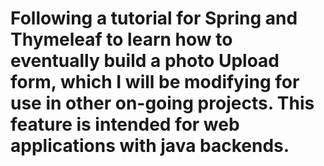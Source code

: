 # Following a tutorial for Spring and Thymeleaf to learn how to eventually build a photo Upload form, which I will be modifying for use in other on-going projects. This feature is intended for web applications with java backends. 

